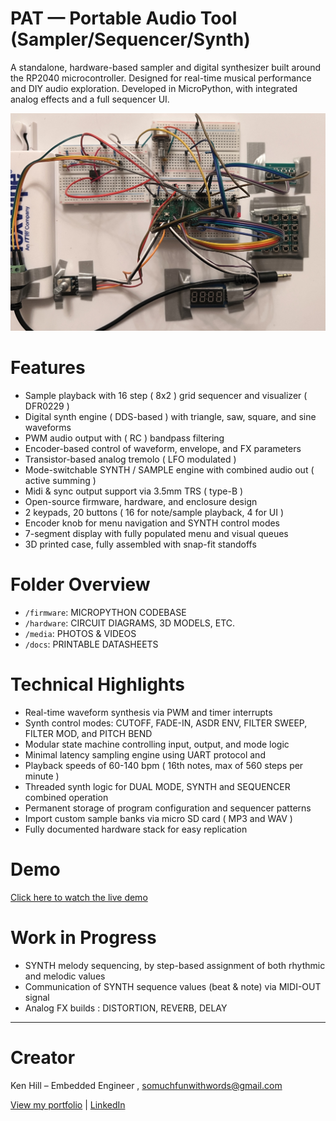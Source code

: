 # PAT — Portable Audio Tool (Sampler/Sequencer/Synth)

A standalone, hardware-based sampler and digital synthesizer built around the RP2040 microcontroller. Designed for real-time musical performance and DIY audio exploration. Developed in MicroPython, with integrated analog effects and a full sequencer UI.

![PAT Breadboard](media/photos/PROTOTYPE.jpeg)

# Features

- Sample playback with 16 step ( 8x2 ) grid sequencer and visualizer ( DFR0229 )
- Digital synth engine ( DDS-based ) with triangle, saw, square, and sine waveforms
- PWM audio output with ( RC ) bandpass filtering
- Encoder-based control of waveform, envelope, and FX parameters
- Transistor-based analog tremolo ( LFO modulated )
- Mode-switchable SYNTH / SAMPLE engine with combined audio out ( active summing )
- Midi & sync output support via 3.5mm TRS ( type-B )
- Open-source firmware, hardware, and enclosure design
- 2 keypads, 20 buttons ( 16 for note/sample playback, 4 for UI )
- Encoder knob for menu navigation and SYNTH control modes
- 7-segment display with fully populated menu and visual queues
- 3D printed case, fully assembled with snap-fit standoffs

# Folder Overview

- `/firmware`: MICROPYTHON CODEBASE
- `/hardware`: CIRCUIT DIAGRAMS, 3D MODELS, ETC.
- `/media`: PHOTOS & VIDEOS
- `/docs`: PRINTABLE DATASHEETS

# Technical Highlights

- Real-time waveform synthesis via PWM and timer interrupts
- Synth control modes: CUTOFF, FADE-IN, ASDR ENV, FILTER SWEEP, FILTER MOD, and PITCH BEND
- Modular state machine controlling input, output, and mode logic
- Minimal latency sampling engine using UART protocol and <asyncio>
- Playback speeds of 60-140 bpm ( 16th notes, max of 560 steps per minute )
- Threaded synth logic for DUAL MODE, SYNTH and SEQUENCER combined operation
- Permanent storage of program configuration and sequencer patterns
- Import custom sample banks via micro SD card ( MP3 and WAV )
- Fully documented hardware stack for easy replication

# Demo

[Click here to watch the live demo](media/videos/SYNTH-CTRL-1.mp4)

# Work in Progress

- SYNTH melody sequencing, by step-based assignment of both rhythmic and melodic values
- Communication of SYNTH sequence values (beat & note) via MIDI-OUT signal
- Analog FX builds : DISTORTION, REVERB, DELAY

---

# Creator

Ken Hill – Embedded Engineer , [somuchfunwithwords@gmail.com](mailto:somuchfunwithwords@gmail.com)

[View my portfolio](https://kenhill.dev) | [LinkedIn](https://www.linkedin.com/in/ken-hill-5a03b9225)
